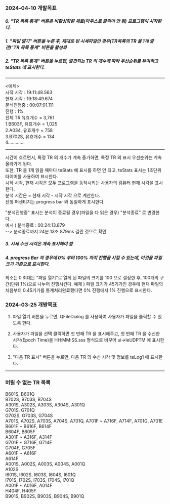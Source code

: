 
### 2024-04-10 개발목표

##### 0. "TR 목록 통계" 버튼은 비활성화된 채로(마우스로 클릭이 안 됨) 프로그램이 시작된다.
##### 1. "파일 열기" 버튼을 누른 후, 제대로 된 시세파일인 경우(TR목록의 TR 을 1개 발견)"TR 목록 통계" 버튼을 활성화
##### 2. "TR 목록 통계" 버튼을 누르면, 발견되는 TR 의 개수에 따라 우선순위를 부여하고 teStats 에 표시한다.<br>
--------------
<예제><br>
시작 시각 : 19:11:48.563<br>
현재 시각 : 19:18:49.674<br>
분석진행중 : 00:07:01.111<br>
진행 : 1%<br>
전체 TR 유효개수 = 3,761<br>
1.B603F, 유효개수 = 1,025<br>
2.A034, 유효개수 = 758<br>
3.B702S, 유효개수 = 134<br>
4.............<br>

--------------

시간이 흐르면서, 특정 TR 의 개수가 계속 증가하면, 특정 TR 의 표시 우선순위는 계속 올라가게 된다.<br>
또한, TR 을 1개 읽을 때마다 teStats 에 표시를 하면 안 되고, teStats 표시는 1초단위 타이머를 사용하여 표시한다.<br>
시작 시각, 현재 시각은 모두 프로그램을 동작시키는 사용자의 컴퓨터 현재 시각을 표시한다.<br>
분석 시간은 = 현재 시각 - 시작 시각 으로 계산한다.<br>
진행 퍼센티지는 progress bar 와 동일하게 표시한다.<br>

"분석진행중" 표시는 분석이 종료될 경우(파일을 다 읽은 경우) "분석종료" 로 변경한다.<br>
예시 ) 분석종료 : 00:24:13.879<br>
--> 분석종료까지 24분 13초 879ms 걸린 것으로 확인<br>


##### 3. 시세 수신 시각은 계속 표시해야 함

##### 4. progress Bar 의 경우에 0% 부터 100% 까지 진행을 시킬 수 있는데, 이것을 파일 크기 기준으로 표시한다.
최소는 0 최대는 "파일 열기"로 열게 된 파일의 크기를 100 으로 설정한 후, 100개의 구간(단위 1%)으로 나누어 진행시킨다.
예제 ) 파일 크기가 45기가인 경우에 현재 파일의 처음부터 0.45기가를 통계처리완료했다면 0% 진행에서 1% 진행으로 표시한다.




### 2024-03-25 개발목표

1. 파일 열기 버튼을 누르면, QFileDialog 를 사용하여 사용자가 파일을 클릭할 수 있도록 한다.

2. 사용자가 파일을 선택 클릭하면 첫 번째 TR 을 표시해주고, 첫 번째 TR 을 수신한 시각(Epoch Time)을 HH:MM:SS.sss 형식으로 바꾸어 ui->leUDPTM 에 표시한다.

3. "다음 TR 표시" 버튼을 누르면, 다음 TR 의 수신 시각 및 정보를 teLog1 에 표시한다.

--------------------
### 버릴 수 없는 TR 목록

B601S, B601Q  
B702S, B703S, B704S  
A301S, A302S, A303S, A304S, A301Q  
G701S, G701Q  
G702S, G703S, G704S  
A701S, A702S, A703S, A704S, A701Q, A701F ~ A716F, A714F, A701G, A701E  
B601F ~ B616F, B614F  
B604F, B605F  
A301F ~ A316F, A314F  
G701F ~ G716F, G714F  
G704F, G705F  
A601F ~ A616F  
A614F  
A001S, A002S, A003S, A004S, A001Q  
A102S  
I601S, I602S, I603S, I604S, I601Q  
I701S, I702S, I703S, I704S, I701Q  
A001F ~ A016F, A014F  
H404F, H405F  
B901S, B902S, B903S, B904S, B901Q  

